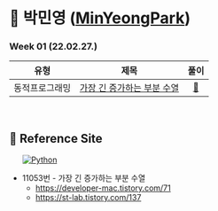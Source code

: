 # 🌱 박민영 ([MinYeongPark](github.com/MinYeongPark))
### Week 01 (22.02.27.)
| 유형 | 제목 | 풀이 |
| :---: | :---: | :---: |
| 동적프로그래밍 | <a href="https://www.acmicpc.net/problem/11053">가장 긴 증가하는 부분 수열</a>  | <a href="https://www.acmicpc.net/source/39543709">🔗</a> |

<br>

## 📍 Reference Site
&nbsp;&nbsp;&nbsp;&nbsp;&nbsp; <a href="https://velog.io/@godqhrals"><img alt="Python" src ="https://img.shields.io/badge/Velog_Blog-20C997.svg?&style=for-the-badge&logo=Velog_Blog&logoColor=White"/></a>

* 11053번 - 가장 긴 증가하는 부분 수열
    * https://developer-mac.tistory.com/71
    * https://st-lab.tistory.com/137
